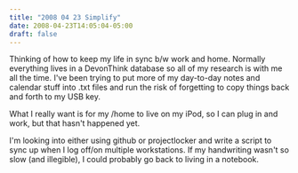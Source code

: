 ```yaml
---
title: "2008 04 23 Simplify"
date: 2008-04-23T14:05:04-05:00
draft: false
---
```


Thinking of how to keep my life in sync b/w work and home. Normally everything lives in a DevonThink database so all of my research is with me all the time. I've been trying to put more of my day-to-day notes and calendar stuff into .txt files and run the risk of forgetting to copy things back and forth to my USB key.

What I really want is for my /home to live on my iPod, so I can plug in and work, but that hasn't happened yet.

I'm looking into either using github or projectlocker and write a script to  sync up when I log off/on multiple workstations. If my handwriting wasn't so slow (and illegible), I could probably go back to living in a notebook.